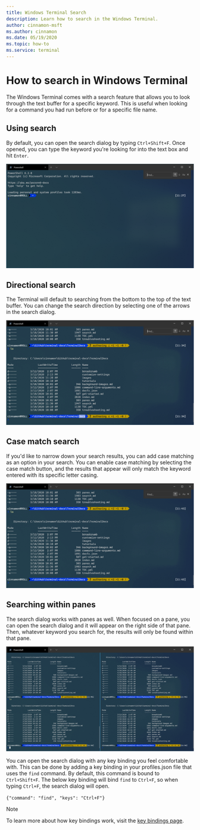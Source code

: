 ```yaml
---
title: Windows Terminal Search
description: Learn how to search in the Windows Terminal.
author: cinnamon-msft
ms.author: cinnamon
ms.date: 05/19/2020
ms.topic: how-to
ms.service: terminal
---
```


# How to search in Windows Terminal

The Windows Terminal comes with a search feature that allows you to look through the text buffer for a specific keyword. This is useful when looking for a command you had run before or for a specific file name.

## Using search

By default, you can open the search dialog by typing `Ctrl+Shift+F`. Once opened, you can type the keyword you're looking for into the text box and hit `Enter`.

![Windows Terminal search screenshot](./images/search.png)

## Directional search

The Terminal will default to searching from the bottom to the top of the text buffer. You can change the search direction by selecting one of the arrows in the search dialog.

![Windows Terminal directional search screenshot](./images/search-direction.gif)

## Case match search

If you'd like to narrow down your search results, you can add case matching as an option in your search. You can enable case matching by selecting the case match button, and the results that appear will only match the keyword entered with its specific letter casing.

![Windows Terminal case matching search screenshot](./images/search-case-match.gif)

## Searching within panes

The search dialog works with panes as well. When focused on a pane, you can open the search dialog and it will appear on the right side of that pane. Then, whatever keyword you search for, the results will only be found within that pane.

![Windows Terminal panes search screenshot](./images/search-panes.gif)

You can open the search dialog with any key binding you feel comfortable with. This can be done by adding a key binding in your profiles.json file that uses the `find` command. By default, this command is bound to `Ctrl+Shift+F`. The below key binding will bind `find` to `Ctrl+F`, so when typing `Ctrl+F`, the search dialog will open.

`{"command": "find", "keys": "Ctrl+F"}`

> [!NOTE]
> To learn more about how key bindings work, visit the [key bindings page](./customize-settings/key-bindings.md).
